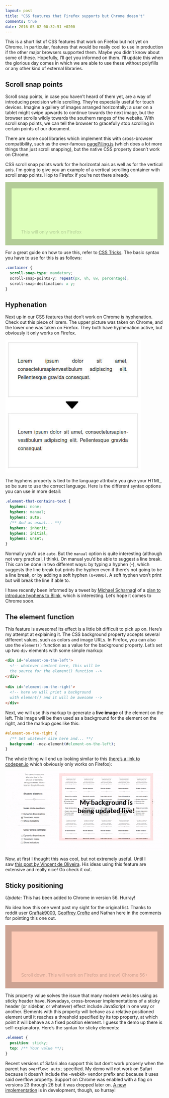 ```yaml
---
layout: post
title: "CSS features that Firefox supports but Chrome doesn't"
comments: true
date: 2016-05-02 00:32:51 +0200
---
```


This is a short list of CSS features that work on Firefox but not yet on Chrome. In particular, features that would be really cool to use in production if the other major browsers supported them. Maybe you didn’t know about some of these. Hopefully, I’ll get you informed on them. I’ll update this when the glorious day comes in which we are able to use these without polyfills or any other kind of external libraries.

## Scroll snap points

Scroll snap points, in case you haven’t heard of them yet, are a way of introducing precision while scrolling. They’re especially useful for touch devices. Imagine a gallery of images arranged horizontally: a user on a tablet might swipe upwards to continue towards the next image, but the browser scrolls wildly towards the southern ranges of the website. With scroll snap points, we can tell the browser to gracefully stop scrolling in certain points of our document.

There are some cool libraries which implement this with cross-browser compatibility, such as the ever-famous [pagePiling.js](https://github.com/alvarotrigo/pagePiling.js) (which does a lot more things than just scroll snapping), but the native CSS property doesn’t work on Chrome.

CSS scroll snap points work for the horizontal axis as well as for the vertical axis. I'm going to give you an example of a vertical scrolling container with scroll snap points. Hop to Firefox if you're not there already.

<div style="position:relative; max-height:200px; -webkit-overflow-scrolling: touch; scroll-snap-type: mandatory; scroll-snap-destination: 0% 100%; scroll-snap-points-y: repeat(200px); overflow:auto;">
  <p style="position:absolute; bottom:10%; left:10%; color:rgba(0,0,0,0.2);">This will only work on Firefox</p>
  <div style="box-sizing:border-box; border:20px solid rgba(0,0,0,0.2); width:100%; height:200px; background:#DFFFBC;">
  </div>
  <div style="box-sizing:border-box; border:20px solid rgba(0,0,0,0.2); width:100%; height:200px; background:#FFCAB6;">
  </div>
  <div style="box-sizing:border-box; border:20px solid rgba(0,0,0,0.2); width:100%; height:200px; background:#CCFFFF;">
  </div>
  <div style="box-sizing:border-box; border:20px solid rgba(0,0,0,0.2); width:100%; height:200px; background:#FFD5FE;">
  </div>
</div>

For a great guide on how to use this, refer to [CSS Tricks](https://css-tricks.com/introducing-css-scroll-snap-points/). The basic syntax you have to use for this is as follows:

```css
.container {
  scroll-snap-type: mandatory;
  scroll-snap-points-y: repeat(px, vh, vw, percentage);
  scroll-snap-destination: x y;
}
```

## Hyphenation

Next up in our CSS features that don’t work on Chrome is hyphenation. Check out this piece of lorem. The upper picture was taken on Chrome, and the lower one was taken on Firefox. They both have hyphenation active, but obviously it only works on Firefox.

<div class='post-image post-image--small'>
  <img src='/img/css-features-chrome-firefox/hyphenation.jpg' alt='Hyphenation in Chrome vs Firefox' />
</div>

The hyphens property is tied to the language attribute you give your HTML, so be sure to use the correct language. Here is the different syntax options you can use in more detail:

```css
.element-that-contains-text {
  hyphens: none;
  hyphens: manual;
  hyphens: auto;
  /** And as usual... **/
  hyphens: inherit;
  hyphens: initial;
  hyphens: unset;
}
```

Normally you’d use `auto`. But the `manual` option is quite interesting (although not very practical, I think). On manual you’d be able to suggest a line break. This can be done in two different ways: by typing a hyphen (-), which suggests the line break but prints the hyphen even if there’s not going to be a line break, or by adding a soft hyphen `(U+00AD)`. A soft hyphen won’t print but will break the line if able to.

I have recently been informed by a tweet by [Michael Scharnagl](https://twitter.com/justmarkup) of a [plan to introduce hyphens to Blink](https://docs.google.com/document/d/1ZgMnNxYxvPJYMOeyxJs8MsfGMNFiDKrz64AySxlCzpk/edit), which is interesting. Let’s hope it comes to Chrome soon.

## The element function

This feature is awesome! Its effect is a little bit difficult to pick up on. Here’s my attempt at explaining it. The CSS background property accepts several different values, such as colors and image URLs. In Firefox, you can also use the `element()` function as a value for the background property. Let’s set up two `div` elements with some simple markup:

```html
<div id='element-on-the-left'>
  <!-- whatever content here, this will be
  the source for the element() function -->
</div>

<div id='element-on-the-right'>
  <!-- here we will print a background
  with element() and it will be awesome -->
</div>
```

Next, we will use this markup to generate a **live image** of the element on the left. This image will be then used as a background for the element on the right, and the markup goes like this:

```css
#element-on-the-right {
  /** Set whatever size here and... **/
  background: -moz-element(#element-on-the-left);
}
```

The whole thing will end up looking similar to this ([here’s a link to codepen.io](http://codepen.io/anon/pen/EKOowX) which obviously only works on Firefox):

<div class='post-image'>
  <img src='/img/css-features-chrome-firefox/elementfunction.gif' alt='element() CSS function demo' />
</div>

Now, at first I thought this was cool, but not extremely useful. Until I saw [this post by Vincent de Oliveira](http://iamvdo.me/en/blog/css-element-function). His ideas using this feature are extensive and really nice! Go check it out.

## Sticky positioning

_Update:_ This has been added to Chrome in version 56. Hurray!

No idea how this one went past my sight for the original list. Thanks to reddit user <a href="https://www.reddit.com/user/Graftak9000" target="_blank">Graftak9000</a>, <a href="https://twitter.com/geoffrey_crofte" target="_blank">Geoffrey Crofte</a> and Nathan here in the comments for pointing this one out.

<div style="position:relative; max-height:200px; overflow:auto;">
  <p style="position:absolute; bottom:10%; left:10%; color:rgba(0,0,0,0.2);">Scroll down. This will work on Firefox and (now) Chrome 56+</p>
  <div style="box-sizing:border-box; border:20px solid rgba(0,0,0,0.2); width:100%; height:200px; background:#FFCAB6;">
  </div>
  <div style="box-sizing:border-box; border:20px solid rgba(0,0,0,0.2); width:100%; height:80px; background:#DFFFBC; position:sticky; top:0;">
  <p style="text-align:center; display:block; line-height: 0; color:rgba(0,0,0,0.2);">This sticks to the specified 'top' value without any JS.</p>
  </div>
  <div style="box-sizing:border-box; border:20px solid rgba(0,0,0,0.2); width:100%; height:200px; background:#CCFFFF;">
  </div>
  <div style="box-sizing:border-box; border:20px solid rgba(0,0,0,0.2); width:100%; height:200px; background:#FFD5FE;">
  </div>
</div>

This property value solves the issue that many modern websites using as sticky header have. Nowadays, cross-browser implementations of a sticky header (or sidebar, or whatever) effect include JavaScript in one way or another. Elements with this property will behave as a relative positioned element until it reaches a threshold specified by its top property, at which point it will behave as a fixed position element. I guess the demo up there is self-explanatory. Here’s the syntax for sticky elements:

```css
.element {
  position: sticky;
  top: /** Your value **/;
}
```

Recent versions of Safari also support this but don’t work properly when the parent has `overflow: auto;` specified. My demo will not work on Safari because it doesn’t include the -webkit- vendor prefix and because it uses said overflow property. Support on Chrome was enabled with a flag on versions 23 through 26 but it was dropped later on. [A new implementation](https://developers.google.com/web/updates/2012/08/Stick-your-landings-position-sticky-lands-in-WebKit?hl=en) is in development, though, so hurray!
